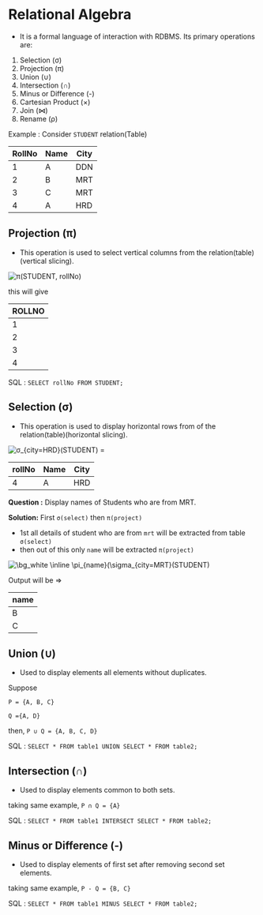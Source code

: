 # Relational Algebra
- It is a formal language of interaction with RDBMS. Its primary operations are:
1. Selection (σ)
2. Projection (π)
3. Union (∪)
4. Intersection (∩)
5. Minus or Difference (-)
6. Cartesian Product (×)
7. Join (⋈)
8. Rename (ρ)

Example : Consider `STUDENT` relation(Table)

RollNo | Name | City
------ | ---- | ----
1     | A    | DDN
2     | B    | MRT
3     | C    | MRT
4     | A    | HRD

## Projection (π)
- This operation is used to select vertical columns from the relation(table)(vertical slicing).

<img src="https://latex.codecogs.com/png.image?\dpi{110}&space;\bg_white&space;\inline&space;\pi_{rollNo}(STUDENT)" title="π(STUDENT, rollNo)" />

this will give

ROLLNO |
------ |
1     |
2     |
3     |
4     |

SQL : `SELECT rollNo FROM STUDENT;`

## Selection (σ)
- This operation is used to display horizontal rows from of the relation(table)(horizontal slicing).

<img src="https://latex.codecogs.com/png.image?\dpi{110}&space;\bg_white&space;\inline&space;\sigma_{city=HRD}(STUDENT)" title="σ_{city=HRD}(STUDENT) =" />

rollNo | Name | City
------ | ---- | ----
4     | A    | HRD

**Question :** Display names of Students who are from MRT.

**Solution:** First `σ(select)` then `π(project)`

- 1st all details of student who are from `mrt` will be extracted from table `σ(select)` 
- then out of this only `name` will be extracted `π(project)`

<img src="https://latex.codecogs.com/png.image?\dpi{110}&space;\bg_white&space;\inline&space;\pi_{name}(\sigma_{city=MRT}(STUDENT)" title="\bg_white \inline \pi_{name}(\sigma_{city=MRT}(STUDENT)" />

Output will be =>

name |
---- |
B    |
C    |

## Union (∪)
- Used to display elements all elements without duplicates.

Suppose

`P = {A, B, C}`

`Q ={A, D}`

then, `P ∪ Q = {A, B, C, D}`

SQL : `SELECT * FROM table1 UNION SELECT * FROM table2;`

## Intersection (∩)
- Used to display elements common to both sets.

taking same example, `P ∩ Q = {A}`

SQL : `SELECT * FROM table1 INTERSECT SELECT * FROM table2;`

## Minus or Difference (-)
- Used to display elements of first set after removing second set elements.

taking same example, `P - Q = {B, C}`

SQL : `SELECT * FROM table1 MINUS SELECT * FROM table2;`

